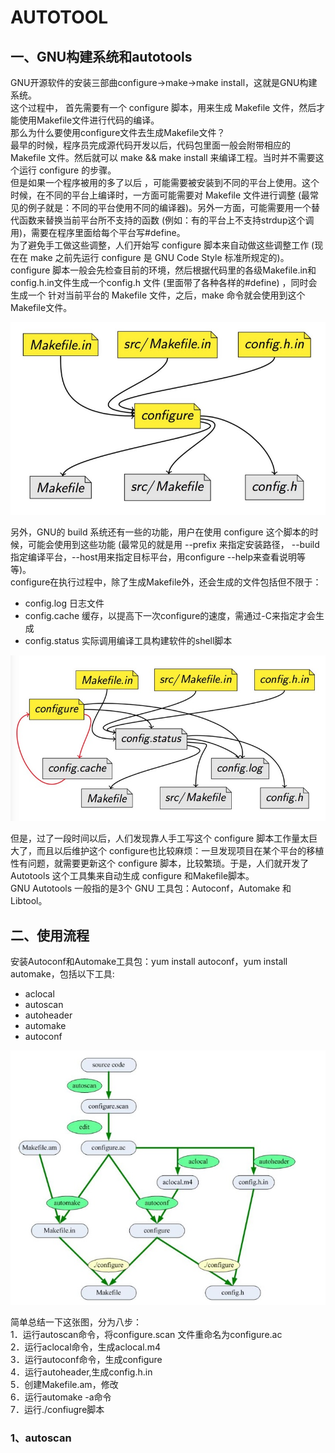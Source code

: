 AUTOTOOL
===

## 一、GNU构建系统和autotools 

GNU开源软件的安装三部曲configure->make->make install，这就是GNU构建系统。  
这个过程中， 首先需要有一个 configure 脚本，用来生成 Makefile 文件，然后才能使用Makefile文件进行代码的编译。  
那么为什么要使用configure文件去生成Makefile文件？  
最早的时候，程序员完成源代码开发以后，代码包里面一般会附带相应的 Makefile 文件。然后就可以 make && make install 来编译工程。当时并不需要这个运行 configure 的步骤。  
但是如果一个程序被用的多了以后 ，可能需要被安装到不同的平台上使用。这个时候，在不同的平台上编译时，一方面可能需要对 Makefile 文件进行调整 (最常见的例子就是：不同的平台使用不同的编译器)。另外一方面，可能需要用一个替代函数来替换当前平台所不支持的函数 (例如：有的平台上不支持strdup这个调用)，需要在程序里面给每个平台写#define。  
为了避免手工做这些调整，人们开始写 configure 脚本来自动做这些调整工作 (现在在 make 之前先运行 configure 是 GNU Code Style 标准所规定的)。  
configure 脚本一般会先检查目前的环境，然后根据代码里的各级Makefile.in和config.h.in文件生成一个config.h 文件 (里面带了各种各样的#define) ，同时会生成一个 针对当前平台的 Makefile 文件，之后，make 命令就会使用到这个 Makefile文件。  

![](https://github.com/KpSimple/autotool/blob/master/picture/makefile.png)

另外，GNU的 build 系统还有一些的功能，用户在使用 configure 这个脚本的时候，可能会使用到这些功能 (最常见的就是用 --prefix 来指定安装路径， --build指定编译平台，--host用来指定目标平台，用configure --help来查看说明等等)。  
configure在执行过程中，除了生成Makefile外，还会生成的文件包括但不限于：
* config.log 日志文件
* config.cache 缓存，以提高下一次configure的速度，需通过-C来指定才会生成
* config.status 实际调用编译工具构建软件的shell脚本

![](https://github.com/KpSimple/autotool/blob/master/picture/makefile2.png)

但是，过了一段时间以后，人们发现靠人手工写这个 configure 脚本工作量太巨大了，而且以后维护这个 configure也比较麻烦：一旦发现项目在某个平台的移植性有问题，就需要更新这个 configure 脚本，比较繁琐。于是，人们就开发了 Autotools 这个工具集来自动生成 configure 和Makefile脚本。  
GNU Autotools 一般指的是3个 GNU 工具包：Autoconf，Automake 和 Libtool。  

## 二、使用流程

安装Autoconf和Automake工具包：yum install autoconf，yum install automake，包括以下工具:  
* aclocal
* autoscan
* autoheader
* automake 
* autoconf

![](https://github.com/KpSimple/autotool/blob/master/picture/autotool.png)

简单总结一下这张图，分为八步：  
1．运行autoscan命令，将configure.scan 文件重命名为configure.ac  
2．运行aclocal命令，生成aclocal.m4  
3．运行autoconf命令，生成configure  
4．运行autoheader,生成config.h.in  
5．创建Makefile.am，修改  
6．运行automake -a命令  
7．运行./confiugre脚本  

### 1、autoscan
